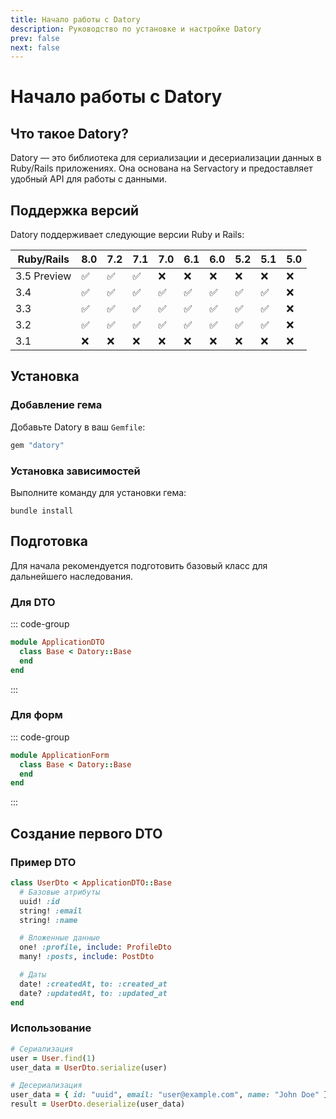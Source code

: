 ```yaml
---
title: Начало работы с Datory
description: Руководство по установке и настройке Datory
prev: false
next: false
---
```


# Начало работы с Datory

## Что такое Datory?

Datory — это библиотека для сериализации и десериализации данных в Ruby/Rails приложениях. Она основана на Servactory и предоставляет удобный API для работы с данными.

## Поддержка версий

Datory поддерживает следующие версии Ruby и Rails:

| Ruby/Rails  | 8.0 | 7.2 | 7.1 | 7.0 | 6.1 | 6.0 | 5.2 | 5.1 | 5.0 |
|-------------|---|---|---|---|---|---|---|---|---|
| 3.5 Preview | ✅ | ✅ | ✅ | ❌ | ❌ | ❌ | ❌ | ❌ | ❌ |
| 3.4         | ✅ | ✅ | ✅ | ✅ | ✅ | ✅ | ✅ | ✅ | ❌ |
| 3.3         | ✅ | ✅ | ✅ | ✅ | ✅ | ✅ | ✅ | ✅ | ❌ |
| 3.2         | ✅ | ✅ | ✅ | ✅ | ✅ | ✅ | ✅ | ✅ | ❌ |
| 3.1         | ❌ | ❌ | ❌ | ❌ | ❌ | ❌ | ❌ | ❌ | ❌ |

## Установка

### Добавление гема

Добавьте Datory в ваш `Gemfile`:

```ruby
gem "datory"
```

### Установка зависимостей

Выполните команду для установки гема:

```shell
bundle install
```

## Подготовка

Для начала рекомендуется подготовить базовый класс для дальнейшего наследования.

### Для DTO

::: code-group

```ruby [app/dtos/application_dto/base.rb]
module ApplicationDTO
  class Base < Datory::Base
  end
end
```

:::

### Для форм

::: code-group

```ruby [app/forms/application_form/base.rb]
module ApplicationForm
  class Base < Datory::Base
  end
end
```

:::

## Создание первого DTO

### Пример DTO

```ruby
class UserDto < ApplicationDTO::Base
  # Базовые атрибуты
  uuid! :id
  string! :email
  string! :name

  # Вложенные данные
  one! :profile, include: ProfileDto
  many! :posts, include: PostDto

  # Даты
  date! :createdAt, to: :created_at
  date? :updatedAt, to: :updated_at
end
```

### Использование

```ruby
# Сериализация
user = User.find(1)
user_data = UserDto.serialize(user)

# Десериализация
user_data = { id: "uuid", email: "user@example.com", name: "John Doe" }
result = UserDto.deserialize(user_data)
```

